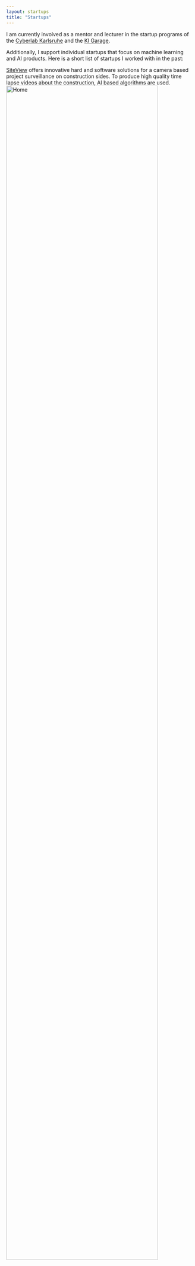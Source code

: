 ```yaml
---
layout: startups
title: "Startups"
---
```


I am currently involved as a mentor and lecturer in the startup programs of the [Cyberlab Karlsruhe](https://www.cyberlab-karlsruhe.de/starthilfe/cyberlab-accelerator) and the [KI Garage](https://www.ki-garage.de/de/).

Additionally, I support individual startups that focus on machine learning and AI products. Here is a short list of startups I worked with in the past:

<div class="row g-5 mb-5">
  <div class="col-md-6">
  	<a href="https://www.site-view.de/">SiteView</a> offers innovative hard and software solutions for a camera based project surveillance on construction sides. To produce high quality time lapse videos about the construction, AI based algorithms are used.
  </div>
  <div class="col-md-6">
    <img src="{{ site.github.url }}/assets/img/Logo_SiteView.png" alt="Home" width="90%">
  </div>
</div>


